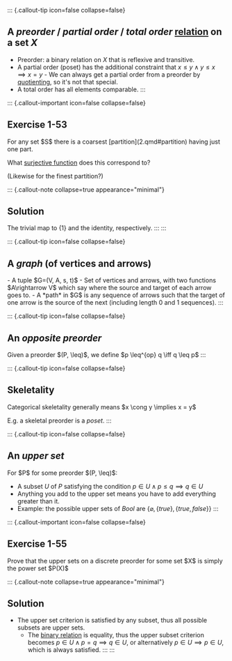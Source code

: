 
::: {.callout-tip icon=false collapse=false}
## A *preorder* / *partial order* / *total order* [relation](2.qmd#relation) on a set $X$
<div id="preorder"/></div>

- Preorder: a binary relation on $X$ that is reflexive and transitive.
- A partial order (poset) has the additional constraint that $x \leq y \land y \leq x \implies x=y$
      - We can always get a partial order from a preorder by [quotienting](2.qmd#quotient), so it's not that special.
- A total order has all elements comparable.
:::

::: {.callout-important icon=false collapse=false}
## Exercise 1-53

<div id="1-53"/></div>
For any set $S$ there is a coarsest [partition](2.qmd#partition) having just one part.

What [surjective function](2.qmd#function) does this correspond to?

(Likewise for the finest partition?)

::: {.callout-note collapse=true appearance="minimal"}
## Solution
The trivial map to $\{1\}$ and the identity, respectively.
:::
:::


::: {.callout-tip icon=false collapse=false}
## A *graph* (of vertices and arrows)
<div id="graph"/></div>
- A tuple $G=(V, A, s, t)$
- Set of vertices and arrows, with two functions $A\rightarrow V$ which say where the source and target of each arrow goes to.
- A *path* in $G$ is any sequence of arrows such that the target of one arrow is the source of the next (including length 0 and 1 sequences).
:::

::: {.callout-tip icon=false collapse=false}
## An *opposite preorder*
<div id="opposite-preorder"/></div>
Given a preorder $(P, \leq)$, we define $p \leq^{op} q \iff q \leq p$
:::

::: {.callout-tip icon=false collapse=false}
## Skeletality
<div id="skeletality"/></div>
Categorical skeletality generally means $x \cong y \implies x = y$

E.g. a skeletal preorder is a *poset*.
:::

::: {.callout-tip icon=false collapse=false}
## An *upper set*
<div id="upper-set"/></div>
For $P$ for some preorder $(P, \leq)$:

- A subset $U$ of $P$ satisfying the condition $p \in U \land p \leq q \implies q \in U$
- Anything you add to the upper set means you have to add everything greater than it.
- Example: the possible upper sets of $Bool$ are $\{\varnothing, \{true\}, \{true, false\}\}$
:::

::: {.callout-important icon=false collapse=false}
## Exercise 1-55

<div id="1-55"/></div> Prove that the upper sets on a discrete preorder for some set $X$ is simply the power set $P(X)$

::: {.callout-note collapse=true appearance="minimal"}
## Solution

- The upper set criterion is satisfied by any subset, thus all possible subsets are upper sets.
    - The [binary relation](2.qmd#relation) is equality, thus the upper subset criterion becomes $p \in U \land p = q \implies q \in U$, or alternatively $p \in U \implies p \in U$, which is always satisfied.
:::
:::